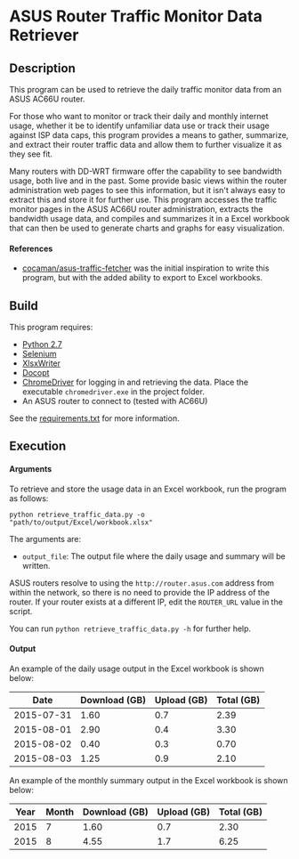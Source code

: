 ASUS Router Traffic Monitor Data Retriever
=================================================

## Description
This program can be used to retrieve the daily traffic monitor data from an ASUS AC66U router.

For those who want to monitor or track their daily and monthly internet usage, whether it be to identify unfamiliar data use or track their usage against ISP data caps, this program provides a means to gather, summarize, and extract their router traffic data and allow them to further visualize it as they see fit.

Many routers with DD-WRT firmware offer the capability to see bandwidth usage, both live and in the past. Some provide basic views within the router administration web pages to see this information, but it isn't always easy to extract this and store it for further use. This program accesses the traffic monitor pages in the ASUS AC66U router administration, extracts the bandwidth usage data, and compiles and summarizes it in a Excel workbook that can then be used to generate charts and graphs for easy visualization.

#### References

* [cocaman/asus-traffic-fetcher](https://github.com/cocaman/asus-traffic-fetcher) was the initial inspiration to write this program, but with the added ability to export to Excel workbooks.

## Build
This program requires:

* [Python 2.7](https://www.python.org/download/releases/2.7/)
* [Selenium](https://pypi.python.org/pypi/selenium/2.7.0)
* [XlsxWriter](https://pypi.python.org/pypi/XlsxWriter)
* [Docopt](https://pypi.python.org/pypi/docopt)
* [ChromeDriver](https://sites.google.com/a/chromium.org/chromedriver/) for logging in and retrieving the data. Place the executable `chromedriver.exe` in the project folder.
* An ASUS router to connect to (tested with AC66U)

See the [requirements.txt](requirements.txt) for more information.

## Execution

#### Arguments
To retrieve and store the usage data in an Excel workbook, run the program as follows:
```
python retrieve_traffic_data.py -o "path/to/output/Excel/workbook.xlsx"
```

The arguments are:

* `output_file`: The output file where the daily usage and summary will be written.

ASUS routers resolve to using the `http://router.asus.com` address from within the network, so there is no need to provide the IP address of the router. If your router exists at a different IP, edit the `ROUTER_URL` value in the script.

You can run `python retrieve_traffic_data.py -h` for further help.

#### Output
An example of the daily usage output in the Excel workbook is shown below:

|     Date     | Download (GB) | Upload (GB) |  Total (GB)  |
|--------------|---------------|-------------|--------------|
|  2015-07-31  |      1.60     |     0.7     |     2.39     |
|  2015-08-01  |      2.90     |     0.4     |     3.30     |
|  2015-08-02  |      0.40     |     0.3     |     0.70     |
|  2015-08-03  |      1.25     |     0.9     |     2.10     |

An example of the monthly summary output in the Excel workbook is shown below:

| Year | Month | Download (GB) | Upload (GB) |  Total (GB)  |
|------|-------|---------------|-------------|--------------|
| 2015 |   7   |      1.60     |     0.7     |     2.30     |
| 2015 |   8   |      4.55     |     1.7     |     6.25     |

